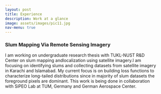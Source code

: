 ```yaml
---
layout: post
title: Experience
description: Work at a glance
image: assets/images/pic11.jpg
nav-menu: true
---
```


<h3> Slum Mapping Via Remote Sensing Imagery </h3>
<div class="box">
  <p><span class="image left"><img src="{% link assets/images/pic09.jpg %}" alt="" /></span>I am working on undergraduate research thesis with TUKL-NUST R&D Center on slum mapping andlocalization using satellite imagery.I am focusing on identifying slums and collecting datasets from satellite imagery in Karachi and Islamabad. My current focus is on building loss functions to characterize long-tailed distributions since in majority of slum datasets the foreground pixels are dominant. This work is being done in collaboration with SiPEO Lab at TUM, Germany and German Aerospace Center. </p>
</div>
